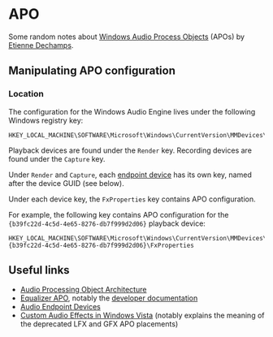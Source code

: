 # APO

Some random notes about [Windows Audio Process Objects][apo] (APOs) by
[Etienne Dechamps][].

## Manipulating APO configuration

### Location

The configuration for the Windows Audio Engine lives under the following
Windows registry key:

```
HKEY_LOCAL_MACHINE\SOFTWARE\Microsoft\Windows\CurrentVersion\MMDevices\Audio
```

Playback devices are found under the `Render` key. Recording devices are found
under the `Capture` key.

Under `Render` and `Capture`, each [endpoint device][endpoint] has its own key,
named after the device GUID (see below).

Under each device key, the `FxProperties` key contains APO configuration.

For example, the following key contains APO configuration for the
`{b39fc22d-4c5d-4e65-8276-db7f999d2d06}` playback device:

```
HKEY_LOCAL_MACHINE\SOFTWARE\Microsoft\Windows\CurrentVersion\MMDevices\Audio\Render\{b39fc22d-4c5d-4e65-8276-db7f999d2d06}\FxProperties
```

## Useful links

- [Audio Processing Object Architecture][apo]
- [Equalizer APO][], notably the [developer documentation][eapodev]
- [Audio Endpoint Devices][endpoint]
- [Custom Audio Effects in Windows Vista][vista] (notably explains the meaning
  of the deprecated LFX and GFX APO placements)

[apo]: https://docs.microsoft.com/en-us/windows-hardware/drivers/audio/audio-processing-object-architecture
[eapodev]: https://sourceforge.net/p/equalizerapo/wiki/Developer%20documentation/
[endpoint]: https://docs.microsoft.com/en-us/windows/win32/coreaudio/audio-endpoint-devices
[Equalizer APO]: https://sourceforge.net/projects/equalizerapo/
[Etienne Dechamps]: mailto:etienne@edechamps.fr
[vista]: https://download.microsoft.com/download/9/c/5/9c5b2167-8017-4bae-9fde-d599bac8184a/sysfx.doc
